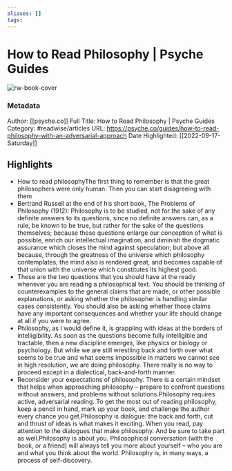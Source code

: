 ```yaml
---
aliases: []
tags:
---
```

# How to Read Philosophy | Psyche Guides

![rw-book-cover](https://readwise-assets.s3.amazonaws.com/static/images/article1.be68295a7e40.png)
### Metadata
Author: [[psyche.co]]
Full Title: How to Read Philosophy | Psyche Guides
Category: #readwise/articles
URL: https://psyche.co/guides/how-to-read-philosophy-with-an-adversarial-approach
Date Highlighted: [[2022-09-17-Saturday]]

## Highlights
- How to read philosophyThe first thing to remember is that the great philosophers were only human. Then you can start disagreeing with them
- Bertrand Russell at the end of his short book, The Problems of Philosophy (1912):
  Philosophy is to be studied, not for the sake of any definite answers to its questions, since no definite answers can, as a rule, be known to be true, but rather for the sake of the questions themselves; because these questions enlarge our conception of what is possible, enrich our intellectual imagination, and diminish the dogmatic assurance which closes the mind against speculation; but above all because, through the greatness of the universe which philosophy contemplates, the mind also is rendered great, and becomes capable of that union with the universe which constitutes its highest good.
- These are the two questions that you should have at the ready whenever you are reading a philosophical text. You should be thinking of counterexamples to the general claims that are made, or other possible explanations, or asking whether the philosopher is handling similar cases consistently. You should also be asking whether those claims have any important consequences and whether your life should change at all if you were to agree.
- Philosophy, as I would define it, is grappling with ideas at the borders of intelligibility. As soon as the questions become fully intelligible and tractable, then a new discipline emerges, like physics or biology or psychology. But while we are still wrestling back and forth over what seems to be true and what seems impossible in matters we cannot see in high resolution, we are doing philosophy. There really is no way to proceed except in a dialectical, back-and-forth manner.
- Reconsider your expectations of philosophy. There is a certain mindset that helps when approaching philosophy – prepare to confront questions without answers, and problems without solutions.Philosophy requires active, adversarial reading. To get the most out of reading philosophy, keep a pencil in hand, mark up your book, and challenge the author every chance you get.Philosophy is dialogue: the back and forth, cut and thrust of ideas is what makes it exciting. When you read, pay attention to the dialogues that make philosophy. And be sure to take part as well.Philosophy is about you. Philosophical conversation (with the book, or a friend) will always tell you more about yourself – who you are and what you think about the world. Philosophy is, in many ways, a process of self-discovery.

